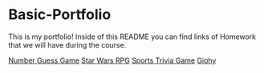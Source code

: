 # Basic-Portfolio
<p>This is my portfolio! Inside of this README you can find links of Homework that we will have during the course. </p>

<p>
        <a href="https://jun3pr.github.io/number-guess-game/.">Number Guess Game</a>
        <a href="https://jun3pr.github.io/star-wars-rpg/">Star Wars RPG</a>
        <a href="https://jun3pr.github.io/TriviaGame/">Sports Trivia Game</a>
        <a href="https://jun3pr.github.io/giphy/">Giphy</a>
      </p>
      